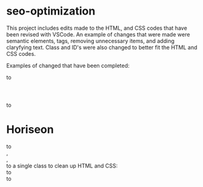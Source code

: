 # seo-optimization
This project includes edits made to the HTML, and CSS codes that have been revised with VSCode. 
An example of changes that were made were semantic elements, tags, removing unnecessary items, and adding claryfying text. 
Class and ID's were also changed to better fit the HTML and CSS codes. 

Examples of changed that have been completed:
<div class="header"></div> to <header></header>
<div class="footer"></div> to <footer></footer>
<h1>Hori<span class="seo">seo</span>n</h1> to <title>Horiseon</title>
<div id="social-media-marketing" class="social-media-marketing">,  <div id="online-reputation-management" class="online-reputation-management">,<div class="search-engine-optimization"> to a single class to clean up HTML and CSS: <div class="descriptions">
<div class="hero"></div> to <div class="main-ad-picture"></div>
<div class="content"> to <div class="left-side-padding">
 
 
